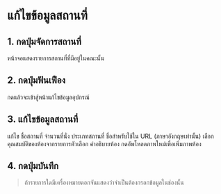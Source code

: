 # แก้ไขข้อมูลสถานที่
## 1. กดปุ่มจัดการสถานที่
หน้าจอแสดงรายการสถานที่ที่มีอยู่ในคณะนั้น
## 2. กดปุ่มฟันเฟือง
กดแล้วจะเข้าสู่หน้าแก้ไขข้อมูลอุปกรณ์
## 3. แก้ไขข้อมูลสถานที่
แก้ไข ชื่อสถานที่ จำนวนที่นั่ง ประเภทสถานที่ ชื่อสำหรับใช้ใน URL (ภาษาอังกฤษเท่านั้น) เลือกคุณสมบัติของห้องจากรายการตัวเลือก คำอธิบายห้อง กดอัพโหลดภาพใหม่เพื่อเพิ่มภาพห้อง
## 4. กดปุ่มบันทึก
> ถ้ารายการใดมีเครื่องหมายดอกจันแสดงว่าจำเป็นต้องกรอกข้อมูลในช่องนั้น
